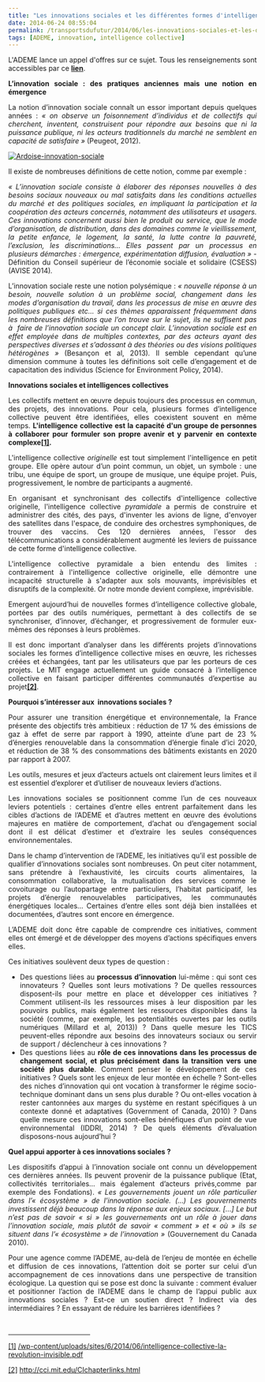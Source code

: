 ```yaml
---
title: "Les innovations sociales et les différentes formes d'intelligences collectives"
date: 2014-06-24 08:55:04
permalink: /transportsdufutur/2014/06/les-innovations-sociales-et-les-differentes-formes-dintelligences-collectives-2.html
tags: [ADEME, innovation, intelligence collective]
---
```


<p style="text-align: justify">L'ADEME lance un appel d'offres sur ce sujet. Tous les renseignements sont accessibles par ce <a href="http://www.boamp.fr/avis/detail/14-93763/officiel" target="_blank"><strong>lien</strong></a>.</p> <p style="text-align: justify"><strong>L’innovation sociale : des pratiques anciennes mais une notion en émergence</strong></p> <p style="text-align: justify">La notion d’innovation sociale connaît un essor important depuis quelques années : <em>« on observe un foisonnement d’individus et de collectifs qui cherchent, inventent, construisent pour répondre aux besoins que ni la puissance publique, ni les acteurs traditionnels du marché ne semblent en capacité de satisfaire »</em> (Peugeot, 2012).</p> <p style="text-align: justify"><a class="asset-img-link" href="https://gabrielplassat.github.io/transportsdufutur/wp-content/uploads/sites/6/old/6a0120a66d2ad4970b01a73ddf10d2970d-pi.jpg"><img alt="Ardoise-innovation-sociale" border="0" class="asset  asset-image at-xid-6a0120a66d2ad4970b01a73ddf10d2970d image-full img-responsive" src="/wp-content/uploads/sites/6/old/6a0120a66d2ad4970b01a73ddf10d2970d-800wi.jpg" title="Ardoise-innovation-sociale" /></a></p> <p style="text-align: justify"></p>  <!--more-->  <p style="text-align: justify">Il existe de nombreuses définitions de cette notion, comme par exemple :</p> <p style="text-align: justify"><em>« L’innovation sociale consiste à élaborer des réponses nouvelles à des besoins sociaux nouveaux ou mal satisfaits dans les conditions actuelles du marché et des politiques sociales, en impliquant la participation et la coopération des acteurs concernés, notamment des utilisateurs et usagers. Ces innovations concernent aussi bien le produit ou service, que le mode d’organisation, de distribution, dans des domaines comme le vieillissement, la petite enfance, le logement, la santé, la lutte contre la pauvreté, l’exclusion, les discriminations… Elles passent par un processus en plusieurs démarches : émergence, expérimentation diffusion, évaluation » </em>- Définition du Conseil supérieur de l’économie sociale et solidaire (CSESS)(AVISE 2014)<em>.</em></p> <p style="text-align: justify">L’innovation sociale reste une notion polysémique :<em> « nouvelle réponse à un besoin, nouvelle solution à un problème social, changement dans les modes d’organisation du travail, dans les processus de mise en œuvre des politiques publiques etc… si ces thèmes apparaissent fréquemment dans les nombreuses définitions que l’on trouve sur le sujet, ils ne suffisent pas à  faire de l’innovation sociale un concept clair. L’innovation sociale est en effet employée dans de multiples contextes, par des acteurs ayant des perspectives diverses et s’adossant à des théories ou des visions politiques hétérogènes »</em> (Besançon et al, 2013)<em>. </em>Il semble cependant qu’une dimension commune à toutes les définitions soit celle d’engagement et de capacitation des individus (Science for Environment Policy, 2014).</p> <p style="text-align: justify"><strong>Innovations sociales et intelligences collectives</strong></p> <p style="text-align: justify">Les collectifs mettent en œuvre depuis toujours des processus en commun, des projets, des innovations. Pour cela, plusieurs formes d’intelligence collective peuvent être identifiées, elles coexistent souvent en même temps. <strong>L'intelligence collective est la capacité d'un groupe de personnes à collaborer pour formuler son propre avenir et y parvenir en contexte complexe<a href="https://gabrielplassat.github.io/transportsdufutur//ademe.intra/angers$/PROJETS/GTI_CITOYENS_DU_FUTUR/02-Appel%20Offre/Dossier%20de%20consultation%20Innovations%20sociales%20intell%20collective%20vfinal.docx#_ftn1" name="_ftnref1" title=""><strong>[1]</strong></a>.</strong></p> <p style="text-align: justify">L'intelligence collective <em>originelle</em> est tout simplement l'intelligence en petit groupe. Elle opère autour d’un point commun, un objet, un symbole : une tribu, une équipe de sport, un groupe de musique, une équipe projet. Puis, progressivement, le nombre de participants a augmenté.</p> <p style="text-align: justify">En organisant et synchronisant des collectifs d'intelligence collective originelle, l'intelligence collective <em>pyramidale</em> a permis de construire et administrer des cités, des pays, d'inventer les avions de ligne, d'envoyer des satellites dans l'espace, de conduire des orchestres symphoniques, de trouver des vaccins. Ces 120 dernières années, l'essor des télécommunications a considérablement augmenté les leviers de puissance de cette forme d'intelligence collective.</p> <p style="text-align: justify">L'intelligence collective pyramidale a bien entendu des limites : contrairement à l'intelligence collective originelle, elle démontre une incapacité structurelle à s'adapter aux sols mouvants, imprévisibles et disruptifs de la complexité. Or notre monde devient complexe, imprévisible.</p> <p style="text-align: justify">Emergent aujourd’hui de nouvelles formes d’intelligence collective globale, portées par des outils numériques, permettant à des collectifs de se synchroniser, d’innover, d’échanger, et progressivement de formuler eux-mêmes des réponses à leurs problèmes.</p> <p style="text-align: justify">Il est donc important d’analyser dans les différents projets d’innovations sociales les formes d’intelligence collective mises en œuvre, les richesses créées et échangées, tant par les utilisateurs que par les porteurs de ces projets. Le MIT engage actuellement un guide consacré à l’intelligence collective en faisant participer différentes communautés d’expertise au projet<a href="https://gabrielplassat.github.io/transportsdufutur//ademe.intra/angers$/PROJETS/GTI_CITOYENS_DU_FUTUR/02-Appel%20Offre/Dossier%20de%20consultation%20Innovations%20sociales%20intell%20collective%20vfinal.docx#_ftn2" name="_ftnref2" title=""><strong><strong>[2]</strong></strong></a>.</p> <p style="text-align: justify"><strong>Pourquoi s’intéresser aux  innovations sociales ?</strong></p> <p style="text-align: justify">Pour assurer une transition énergétique et environnementale, la France présente des objectifs très ambitieux : réduction de 17 % des émissions de gaz à effet de serre par rapport à 1990, atteinte d’une part de 23 % d’énergies renouvelable dans la consommation d’énergie finale d’ici 2020, et réduction de 38 % des consommations des bâtiments existants en 2020 par rapport à 2007.</p> <p style="text-align: justify">Les outils, mesures et jeux d’acteurs actuels ont clairement leurs limites et il est essentiel d’explorer et d’utiliser de nouveaux leviers d’actions.</p> <p style="text-align: justify">Les innovations sociales se positionnent comme l’un de ces nouveaux leviers potentiels : certaines d’entre elles entrent parfaitement dans les cibles d’actions de l’ADEME et d’autres mettent en œuvre des évolutions majeures en matière de comportement, d’achat ou d’engagement social dont il est délicat d’estimer et d’extraire les seules conséquences environnementales.</p> <p style="text-align: justify">Dans le champ d’intervention de l’ADEME, les initiatives qu’il est possible de qualifier d’innovations sociales sont nombreuses. On peut citer notamment, sans prétendre à l’exhaustivité, les circuits courts alimentaires, la consommation collaborative, la mutualisation des services comme le covoiturage ou l’autopartage entre particuliers, l’habitat participatif, les projets d’énergie renouvelables participatives, les communautés énergétiques locales… Certaines d’entre elles sont déjà bien installées et documentées, d’autres sont encore en émergence.</p> <p style="text-align: justify">L’ADEME doit donc être capable de comprendre ces initiatives, comment elles ont émergé et de développer des moyens d’actions spécifiques envers elles.</p> <p style="text-align: justify">Ces initiatives soulèvent deux types de question :</p> <ul style="text-align: justify"> <li>Des questions liées au <strong>processus d’innovation</strong> lui-même : qui sont ces innovateurs ? Quelles sont leurs motivations ? De quelles ressources disposent-ils pour mettre en place et développer ces initiatives ? Comment utilisent-ils les ressources mises à leur disposition par les pouvoirs publics, mais également les ressources disponibles dans la société (comme, par exemple, les potentialités ouvertes par les outils numériques (Millard et al, 2013)) ? Dans quelle mesure les TICS peuvent-elles répondre aux besoins des innovateurs sociaux ou servir de support / déclencheur à ces innovations ?</li> <li>Des questions liées au <strong>rôle de ces innovations dans les processus de changement social, et plus précisément dans la transition vers une société plus durable</strong>. Comment penser le développement de ces initiatives ? Quels sont les enjeux de leur montée en échelle ? Sont-elles des niches d’innovation qui ont vocation à transformer le régime socio-technique dominant dans un sens plus durable ? Ou ont-elles vocation à rester cantonnées aux marges du système en restant spécifiques à un contexte donné et adaptatives (Government of Canada, 2010) ? Dans quelle mesure ces innovations sont-elles bénéfiques d’un point de vue environnemental (IDDRI, 2014) ? De quels éléments d’évaluation disposons-nous aujourd’hui ?</li> </ul> <p style="text-align: justify"><strong>Quel appui apporter à ces innovations sociales ?</strong></p> <p style="text-align: justify">Les dispositifs d’appui à l’innovation sociale ont connu un développement ces dernières années. Ils peuvent provenir de la puissance publique (Etat, collectivités territoriales… mais également d’acteurs privés,comme par exemple des Fondations). <em>« Les gouvernements jouent un rôle particulier dans l’« écosystème » de l’innovation sociale. (…) Les gouvernements investissent déjà beaucoup dans la réponse aux enjeux sociaux. […] Le but n’est pas de savoir « si » les gouvernements ont un rôle à jouer dans l’innovation sociale, mais plutôt de savoir « comment » et « où » ils se situent dans l’« écosystème » de l’innovation »</em> (Gouvernement du Canada 2010).</p> <p style="text-align: justify">Pour une agence comme l’ADEME, au-delà de l’enjeu de montée en échelle et diffusion de ces innovations, l’attention doit se porter sur celui d’un accompagnement de ces innovations dans une perspective de transition écologique. La question qui se pose est donc la suivante : comment évaluer et positionner l’action de l’ADEME dans le champ de l’appui public aux innovations sociales ? Est-ce un soutien direct ? Indirect via des intermédiaires ? En essayant de réduire les barrières identifiées ?</p> <div><br /><hr align="left" size="1" width="33%" /> <div id="ftn1"> <p><a href="https://gabrielplassat.github.io/transportsdufutur//ademe.intra/angers$/PROJETS/GTI_CITOYENS_DU_FUTUR/02-Appel%20Offre/Dossier%20de%20consultation%20Innovations%20sociales%20intell%20collective%20vfinal.docx#_ftnref1" name="_ftn1" title="">[1]</a> <a href="https://gabrielplassat.github.io/transportsdufutur/wp-content/uploads/sites/6/2014/06/intelligence-collective-la-revolution-invisible.pdf">/wp-content/uploads/sites/6/2014/06/intelligence-collective-la-revolution-invisible.pdf</a></p> </div> <div id="ftn2"> <p><a href="https://gabrielplassat.github.io/transportsdufutur//ademe.intra/angers$/PROJETS/GTI_CITOYENS_DU_FUTUR/02-Appel%20Offre/Dossier%20de%20consultation%20Innovations%20sociales%20intell%20collective%20vfinal.docx#_ftnref2" name="_ftn2" title="">[2]</a> <a href="http://cci.mit.edu/CIchapterlinks.html">http://cci.mit.edu/CIchapterlinks.html</a></p> </div> </div>
